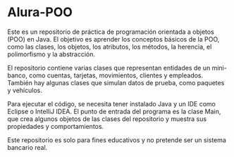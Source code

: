 # Alura-POO

Este es un repositorio de práctica de programación orientada a objetos (POO) en Java. El objetivo es aprender los conceptos básicos de la POO, como las clases, los objetos, los atributos, los métodos, la herencia, el polimorfismo y la abstracción.

El repositorio contiene varias clases que representan entidades de un mini-banco, como cuentas, tarjetas, movimientos, clientes y empleados. También hay algunas clases que simulan datos de prueba, como paquetes y vehículos.

Para ejecutar el código, se necesita tener instalado Java y un IDE como Eclipse o IntelliJ IDEA. El punto de entrada del programa es la clase Main, que crea algunos objetos de las clases del repositorio y muestra sus propiedades y comportamientos.

Este repositorio es solo para fines educativos y no pretende ser un sistema bancario real.
